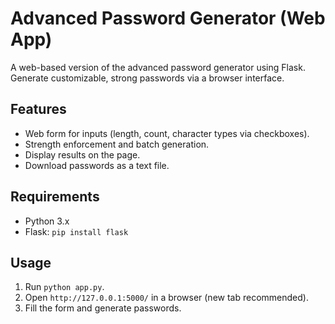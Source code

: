 # Advanced Password Generator (Web App)
A web-based version of the advanced password generator using Flask. Generate customizable, strong passwords via a browser interface.

## Features
- Web form for inputs (length, count, character types via checkboxes).
- Strength enforcement and batch generation.
- Display results on the page.
- Download passwords as a text file.

## Requirements
- Python 3.x
- Flask: `pip install flask`

## Usage
1. Run `python app.py`.
2. Open `http://127.0.0.1:5000/` in a browser (new tab recommended).
3. Fill the form and generate passwords.
